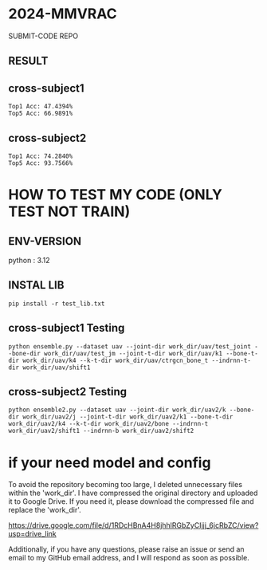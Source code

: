 # 2024-MMVRAC

SUBMIT-CODE REPO

## RESULT

## cross-subject1
```
Top1 Acc: 47.4394%
Top5 Acc: 66.9891%
```
## cross-subject2
```
Top1 Acc: 74.2840%
Top5 Acc: 93.7566%
```
# HOW TO TEST MY CODE (ONLY TEST NOT TRAIN)

## ENV-VERSION

python : 3.12 

## INSTAL LIB

`pip install -r test_lib.txt`

## cross-subject1 Testing

`python ensemble.py --dataset uav --joint-dir work_dir/uav/test_joint --bone-dir work_dir/uav/test_jm --joint-t-dir work_dir/uav/k1 --bone-t-dir work_dir/uav/k4 --k-t-dir work_dir/uav/ctrgcn_bone_t --indrnn-t-dir work_dir/uav/shift1 `

## cross-subject2 Testing
`python ensemble2.py --dataset uav --joint-dir work_dir/uav2/k --bone-dir work_dir/uav2/j --joint-t-dir work_dir/uav2/k1 --bone-t-dir work_dir/uav2/k4 --k-t-dir work_dir/uav2/bone --indrnn-t work_dir/uav2/shift1 --indrnn-b work_dir/uav2/shift2`

# if your need model and config

To avoid the repository becoming too large, I deleted unnecessary files within the 'work_dir'. I have compressed the original directory and uploaded it to Google Drive. If you need it, please download the compressed file and replace the 'work_dir'. 

https://drive.google.com/file/d/1RDcHBnA4H8jhhlRGbZyCIjjj_6jcRbZC/view?usp=drive_link

Additionally, if you have any questions, please raise an issue or send an email to my GitHub email address, and I will respond as soon as possible.